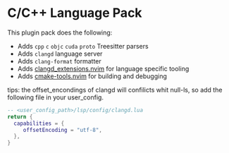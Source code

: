 # C/C++ Language Pack

This plugin pack does the following:

- Adds `cpp` `c` `objc` `cuda` `proto` Treesitter parsers
- Adds `clangd` language server
- Adds `clang-format` formatter
- Adds [clangd_extensions.nvim](https://github.com/p00f/clangd_extensions.nvim) for language specific tooling
- Adds [cmake-tools.nvim](https://github.com/Civitasv/cmake-tools.nvim) for building and debugging

tips: the offset_encondings of clangd will confilicts whit null-ls, so add the following file in your user_config.

```lua
-- <user_config_path>/lsp/config/clangd.lua
return {
  capabilities = {
     offsetEncoding = "utf-8",
  },
}
```
